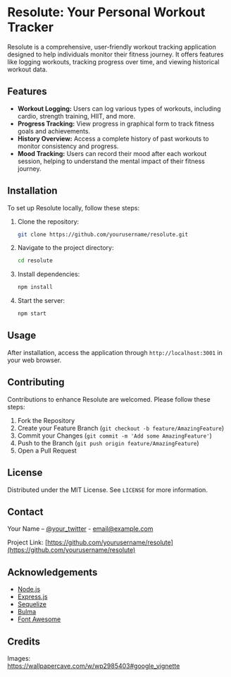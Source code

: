 # Resolute: Your Personal Workout Tracker

Resolute is a comprehensive, user-friendly workout tracking application designed to help individuals monitor their fitness journey. It offers features like logging workouts, tracking progress over time, and viewing historical workout data.

## Features

- **Workout Logging:** Users can log various types of workouts, including cardio, strength training, HIIT, and more.
- **Progress Tracking:** View progress in graphical form to track fitness goals and achievements.
- **History Overview:** Access a complete history of past workouts to monitor consistency and progress.
- **Mood Tracking:** Users can record their mood after each workout session, helping to understand the mental impact of their fitness journey.

## Installation

To set up Resolute locally, follow these steps:

1. Clone the repository:
    ```bash
    git clone https://github.com/yourusername/resolute.git
    ```
2. Navigate to the project directory:
    ```bash
    cd resolute
    ```
3. Install dependencies:
    ```bash
    npm install
    ```
4. Start the server:
    ```bash
    npm start
    ```

## Usage

After installation, access the application through `http://localhost:3001` in your web browser.

## Contributing

Contributions to enhance Resolute are welcomed. Please follow these steps:

1. Fork the Repository
2. Create your Feature Branch (`git checkout -b feature/AmazingFeature`)
3. Commit your Changes (`git commit -m 'Add some AmazingFeature'`)
4. Push to the Branch (`git push origin feature/AmazingFeature`)
5. Open a Pull Request

## License

Distributed under the MIT License. See `LICENSE` for more information.

## Contact

Your Name – [@your_twitter](https://twitter.com/your_twitter) - email@example.com

Project Link: [https://github.com/yourusername/resolute](https://github.com/yourusername/resolute)

## Acknowledgements

- [Node.js](https://nodejs.org/)
- [Express.js](https://expressjs.com/)
- [Sequelize](https://sequelize.org/)
- [Bulma](https://bulma.io/)
- [Font Awesome](https://fontawesome.com/)

## Credits
Images: \
https://wallpapercave.com/w/wp2985403#google_vignette